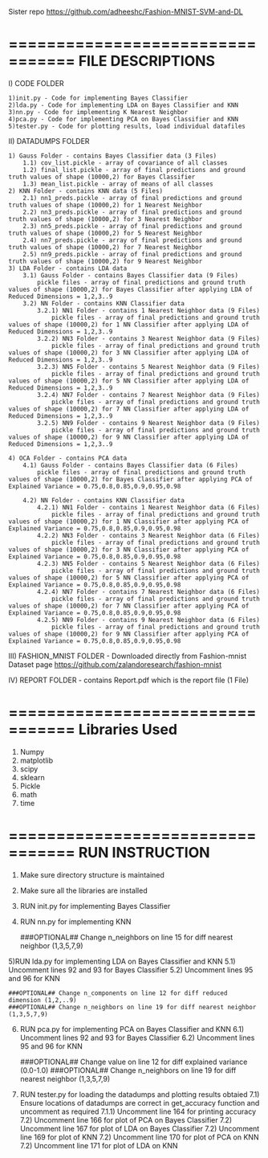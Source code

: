 Sister repo https://github.com/adheeshc/Fashion-MNIST-SVM-and-DL

=================================
FILE DESCRIPTIONS
=================================

I) CODE FOLDER

	1)init.py - Code for implementing Bayes Classifier
	2)lda.py - Code for implementing LDA on Bayes Classifier and KNN
	3)nn.py - Code for implementing K Nearest Neighbor
	4)pca.py - Code for implementing PCA on Bayes Classifier and KNN 
	5)tester.py - Code for plotting results, load individual datafiles

II) DATADUMPS FOLDER

	1) Gauss Folder - contains Bayes Classifier data (3 Files)
		1.1) cov_list.pickle - array of covariance of all classes 
		1.2) final_list.pickle - array of final predictions and ground truth values of shape (10000,2) for Bayes Classifier
		1.3) mean_list.pickle - array of means of all classes
	2) KNN Folder - contains KNN data (5 Files)
		2.1) nn1_preds.pickle - array of final predictions and ground truth values of shape (10000,2) for 1 Nearest Neighbor
		2.2) nn3_preds.pickle - array of final predictions and ground truth values of shape (10000,2) for 3 Nearest Neighbor
		2.3) nn5_preds.pickle - array of final predictions and ground truth values of shape (10000,2) for 5 Nearest Neighbor
		2.4) nn7_preds.pickle - array of final predictions and ground truth values of shape (10000,2) for 7 Nearest Neighbor
		2.5) nn9_preds.pickle - array of final predictions and ground truth values of shape (10000,2) for 9 Nearest Neighbor
	3) LDA Folder - contains LDA data
		3.1) Gauss Folder - contains Bayes Classifier data (9 Files)
			pickle files - array of final predictions and ground truth values of shape (10000,2) for Bayes Classifier after applying LDA of Reduced Dimensions = 1,2,3..9
		3.2) NN Folder - contains KNN Classifier data
			3.2.1) NN1 Folder - contains 1 Nearest Neighbor data (9 Files)
				pickle files - array of final predictions and ground truth values of shape (10000,2) for 1 NN Classifier after applying LDA of Reduced Dimensions = 1,2,3..9
			3.2.2) NN3 Folder - contains 3 Nearest Neighbor data (9 Files)
				pickle files - array of final predictions and ground truth values of shape (10000,2) for 3 NN Classifier after applying LDA of Reduced Dimensions = 1,2,3..9
			3.2.3) NN5 Folder - contains 5 Nearest Neighbor data (9 Files)
				pickle files - array of final predictions and ground truth values of shape (10000,2) for 5 NN Classifier after applying LDA of Reduced Dimensions = 1,2,3..9
			3.2.4) NN7 Folder - contains 7 Nearest Neighbor data (9 Files)
				pickle files - array of final predictions and ground truth values of shape (10000,2) for 7 NN Classifier after applying LDA of Reduced Dimensions = 1,2,3..9
			3.2.5) NN9 Folder - contains 9 Nearest Neighbor data (9 Files)
				pickle files - array of final predictions and ground truth values of shape (10000,2) for 9 NN Classifier after applying LDA of Reduced Dimensions = 1,2,3..9

	4) OCA Folder - contains PCA data
		4.1) Gauss Folder - contains Bayes Classifier data (6 Files)
			pickle files - array of final predictions and ground truth values of shape (10000,2) for Bayes Classifier after applying PCA of Explained Variance = 0.75,0.8,0.85,0.9,0.95,0.98

		4.2) NN Folder - contains KNN Classifier data
			4.2.1) NN1 Folder - contains 1 Nearest Neighbor data (6 Files)
				pickle files - array of final predictions and ground truth values of shape (10000,2) for 1 NN Classifier after applying PCA of Explained Variance = 0.75,0.8,0.85,0.9,0.95,0.98
			4.2.2) NN3 Folder - contains 3 Nearest Neighbor data (6 Files)
				pickle files - array of final predictions and ground truth values of shape (10000,2) for 3 NN Classifier after applying PCA of Explained Variance = 0.75,0.8,0.85,0.9,0.95,0.98
			4.2.3) NN5 Folder - contains 5 Nearest Neighbor data (6 Files)
				pickle files - array of final predictions and ground truth values of shape (10000,2) for 5 NN Classifier after applying PCA of Explained Variance = 0.75,0.8,0.85,0.9,0.95,0.98
			4.2.4) NN7 Folder - contains 7 Nearest Neighbor data (6 Files)
				pickle files - array of final predictions and ground truth values of shape (10000,2) for 7 NN Classifier after applying PCA of Explained Variance = 0.75,0.8,0.85,0.9,0.95,0.98
			4.2.5) NN9 Folder - contains 9 Nearest Neighbor data (6 Files)
				pickle files - array of final predictions and ground truth values of shape (10000,2) for 9 NN Classifier after applying PCA of Explained Variance = 0.75,0.8,0.85,0.9,0.95,0.98

III) FASHION_MNIST FOLDER - Downloaded directly from Fashion-mnist Dataset page https://github.com/zalandoresearch/fashion-mnist


IV) REPORT FOLDER - contains Report.pdf which is the report file  (1 File)


=================================
Libraries Used
=================================

1) Numpy
2) matplotlib 
3) scipy
4) sklearn
5) Pickle
6) math
7) time

=================================
RUN INSTRUCTION
=================================

1) Make sure directory structure is maintained 
2) Make sure all the libraries are installed
3) RUN init.py for implementing Bayes Classifier
4) RUN nn.py for implementing KNN

	###OPTIONAL## Change n_neighbors on line 15 for diff nearest neighbor (1,3,5,7,9)

5)RUN lda.py for implementing LDA on Bayes Classifier and KNN
	5.1) Uncomment lines 92 and 93 for Bayes Classifier
	5.2) Uncomment lines 95 and 96 for KNN

	###OPTIONAL## Change n_components on line 12 for diff reduced dimension (1,2,..9)
	###OPTIONAL## Change n_neighbors on line 19 for diff nearest neighbor (1,3,5,7,9)

6) RUN pca.py for implementing PCA on Bayes Classifier and KNN
	6.1) Uncomment lines 92 and 93 for Bayes Classifier
	6.2) Uncomment lines 95 and 96 for KNN

	###OPTIONAL## Change value on line 12 for diff explained variance (0.0-1.0)
	###OPTIONAL## Change n_neighbors on line 19 for diff nearest neighbor (1,3,5,7,9)

7) RUN tester.py for loading the datadumps and plotting results obtaied
	7.1) Ensure locations of datadumps are correct in get_accuracy function and uncomment as required
		7.1.1) Uncomment line 164 for printing accuracy
	7.2) Uncomment line 166 for plot of PCA on Bayes Classifier
	7.2) Uncomment line 167 for plot of LDA on Bayes Classifier
	7.2) Uncomment line 169 for plot of KNN
	7.2) Uncomment line 170 for plot of PCA on KNN
	7.2) Uncomment line 171 for plot of LDA on KNN
